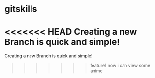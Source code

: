 # gitskills
<<<<<<< HEAD
Creating a new Branch is quick and simple! 
=======
Creating a new Branch is quick and simple!
>>>>>>> feature1
now i can view some anime 
